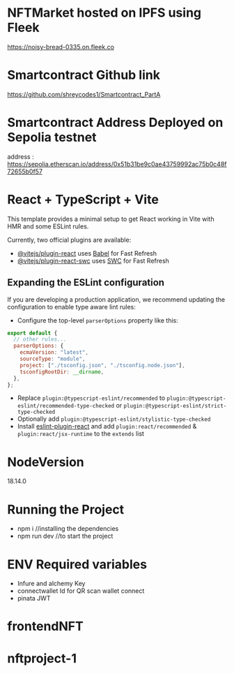 # NFTMarket hosted on IPFS using Fleek

https://noisy-bread-0335.on.fleek.co

# Smartcontract Github link

https://github.com/shreycodes1/Smartcontract_PartA

# Smartcontract Address Deployed on Sepolia testnet 

address : https://sepolia.etherscan.io/address/0x51b31be9c0ae43759992ac75b0c48f72655b0f57

# React + TypeScript + Vite

This template provides a minimal setup to get React working in Vite with HMR and some ESLint rules.

Currently, two official plugins are available:

- [@vitejs/plugin-react](https://github.com/vitejs/vite-plugin-react/blob/main/packages/plugin-react/README.md) uses [Babel](https://babeljs.io/) for Fast Refresh
- [@vitejs/plugin-react-swc](https://github.com/vitejs/vite-plugin-react-swc) uses [SWC](https://swc.rs/) for Fast Refresh

## Expanding the ESLint configuration

If you are developing a production application, we recommend updating the configuration to enable type aware lint rules:

- Configure the top-level `parserOptions` property like this:

```js
export default {
  // other rules...
  parserOptions: {
    ecmaVersion: "latest",
    sourceType: "module",
    project: ["./tsconfig.json", "./tsconfig.node.json"],
    tsconfigRootDir: __dirname,
  },
};
```

- Replace `plugin:@typescript-eslint/recommended` to `plugin:@typescript-eslint/recommended-type-checked` or `plugin:@typescript-eslint/strict-type-checked`
- Optionally add `plugin:@typescript-eslint/stylistic-type-checked`
- Install [eslint-plugin-react](https://github.com/jsx-eslint/eslint-plugin-react) and add `plugin:react/recommended` & `plugin:react/jsx-runtime` to the `extends` list


# NodeVersion

18.14.0

# Running the Project

- npm i //installing the dependencies
- npm run dev //to start the project

# ENV Required variables

- Infure and alchemy Key
- connectwallet Id for QR scan wallet connect
- pinata JWT
# frontendNFT
# nftproject-1
